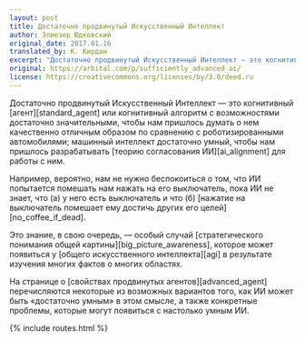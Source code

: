 ```yaml
---
layout: post
title: Достаточно продвинутый Искусственный Интеллект
author: Элиезер Юдковский
original_date: 2017.01.16
translated_by: К. Кирдан
excerpt: "Достаточно продвинутый Искусственный Интеллект — это когнитивный агент или когнитивный алгоритм с возможностями достаточно значительными, чтобы нам пришлось думать о нем качественно отличным образом по сравнению с роботизированными автомобилями; машинный интеллект достаточно умный, чтобы нам пришлось разрабатывать теорию согласования ИИ для работы с ним."
original: https://arbital.com/p/sufficiently_advanced_ai/
license: https://creativecommons.org/licenses/by/3.0/deed.ru
---
```

Достаточно продвинутый Искусственный Интеллект — это когнитивный [агент][standard_agent] или когнитивный алгоритм с возможностями достаточно значительными, чтобы нам пришлось думать о нем качественно отличным образом по сравнению с роботизированными автомобилями; машинный интеллект достаточно умный, чтобы нам пришлось разрабатывать [теорию согласования ИИ][ai_alignment] для работы с ним.

Например, вероятно, нам не нужно беспокоиться о том, что ИИ попытается помешать нам нажать на его выключатель, пока ИИ не знает, что (а) у него есть выключатель и что (б) [нажатие на выключатель помешает ему достичь других его целей][no_coffee_if_dead].

Это знание, в свою очередь, — особый случай [стратегического понимания общей картины][big_picture_awareness], которое может появиться у [общего искусственного интеллекта][agi] в результате изучения многих фактов о многих областях.

На странице о [свойствах продвинутых агентов][advanced_agent] перечисляются некоторые из возможных вариантов того, как ИИ может быть «‎достаточно умным» в этом смысле, а также конкретные проблемы, которые могут появиться с настолько умным ИИ.

{% include routes.html %}
